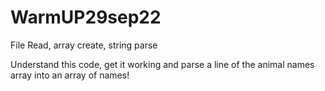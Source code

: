 # WarmUP29sep22 #
File Read, array create, string parse

Understand this code, get it working and parse a line of the animal names array into an array of names!
